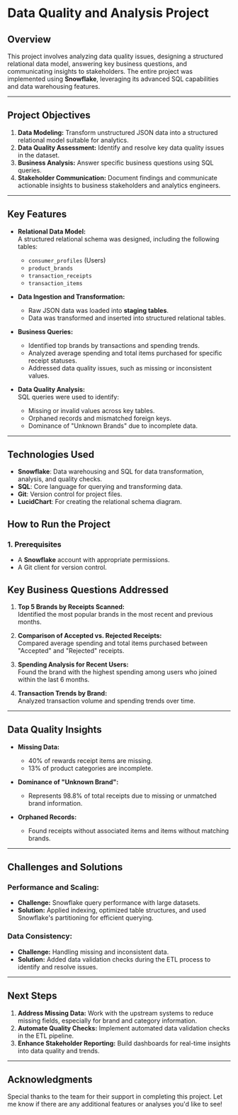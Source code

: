 # Data Quality and Analysis Project

## Overview

This project involves analyzing data quality issues, designing a structured relational data model, answering key business questions, and communicating insights to stakeholders. The entire project was implemented using **Snowflake**, leveraging its advanced SQL capabilities and data warehousing features.

----

## Project Objectives

1. **Data Modeling:** Transform unstructured JSON data into a structured relational model suitable for analytics.
2. **Data Quality Assessment:** Identify and resolve key data quality issues in the dataset.
3. **Business Analysis:** Answer specific business questions using SQL queries.
4. **Stakeholder Communication:** Document findings and communicate actionable insights to business stakeholders and analytics engineers.

---

## **Key Features**

- **Relational Data Model:**  
  A structured relational schema was designed, including the following tables:
  - `consumer_profiles` (Users)
  - `product_brands`
  - `transaction_receipts`
  - `transaction_items`

- **Data Ingestion and Transformation:**  
  - Raw JSON data was loaded into **staging tables**.
  - Data was transformed and inserted into structured relational tables.

- **Business Queries:**  
  - Identified top brands by transactions and spending trends.
  - Analyzed average spending and total items purchased for specific receipt statuses.
  - Addressed data quality issues, such as missing or inconsistent values.

- **Data Quality Analysis:**  
  SQL queries were used to identify:
  - Missing or invalid values across key tables.
  - Orphaned records and mismatched foreign keys.
  - Dominance of "Unknown Brands" due to incomplete data.

---

## **Technologies Used**

- **Snowflake**: Data warehousing and SQL for data transformation, analysis, and quality checks.
- **SQL**: Core language for querying and transforming data.
- **Git**: Version control for project files.
- **LucidChart**: For creating the relational schema diagram.


## **How to Run the Project**

### **1. Prerequisites**
- A **Snowflake** account with appropriate permissions.
- A Git client for version control.

## **Key Business Questions Addressed**

1. **Top 5 Brands by Receipts Scanned:**  
   Identified the most popular brands in the most recent and previous months.

2. **Comparison of Accepted vs. Rejected Receipts:**  
   Compared average spending and total items purchased between "Accepted" and "Rejected" receipts.

3. **Spending Analysis for Recent Users:**  
   Found the brand with the highest spending among users who joined within the last 6 months.

4. **Transaction Trends by Brand:**  
   Analyzed transaction volume and spending trends over time.

---

## **Data Quality Insights**

- **Missing Data:**  
  - 40% of rewards receipt items are missing.
  - 13% of product categories are incomplete.

- **Dominance of "Unknown Brand":**  
  - Represents 98.8% of total receipts due to missing or unmatched brand information.

- **Orphaned Records:**  
  - Found receipts without associated items and items without matching brands.

---

## **Challenges and Solutions**

### **Performance and Scaling:**
- **Challenge:** Snowflake query performance with large datasets.
- **Solution:** Applied indexing, optimized table structures, and used Snowflake's partitioning for efficient querying.

### **Data Consistency:**
- **Challenge:** Handling missing and inconsistent data.
- **Solution:** Added data validation checks during the ETL process to identify and resolve issues.

---

## **Next Steps**

1. **Address Missing Data:** Work with the upstream systems to reduce missing fields, especially for brand and category information.
2. **Automate Quality Checks:** Implement automated data validation checks in the ETL pipeline.
3. **Enhance Stakeholder Reporting:** Build dashboards for real-time insights into data quality and trends.

---

## **Acknowledgments**

Special thanks to the team for their support in completing this project. Let me know if there are any additional features or analyses you'd like to see!
